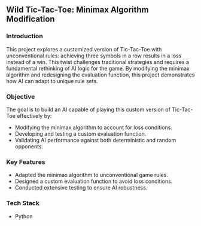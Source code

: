 ## Wild Tic-Tac-Toe: Minimax Algorithm Modification

### Introduction

This project explores a customized version of Tic-Tac-Toe with unconventional rules: achieving three symbols in a row results in a loss instead of a win. This twist challenges traditional strategies and requires a fundamental rethinking of AI logic for the game. By modifying the minimax algorithm and redesigning the evaluation function, this project demonstrates how AI can adapt to unique rule sets.

### Objective
The goal is to build an AI capable of playing this custom version of Tic-Tac-Toe effectively by:

* Modifying the minimax algorithm to account for loss conditions.
* Developing and testing a custom evaluation function.
* Validating AI performance against both deterministic and random opponents.
  
### Key Features
* Adapted the minimax algorithm to unconventional game rules.
* Designed a custom evaluation function to avoid loss conditions.
* Conducted extensive testing to ensure AI robustness.
  
### Tech Stack
* Python
